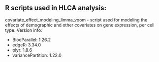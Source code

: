 ## R scripts used in HLCA analysis:
covariate_effect_modeling_limma_voom - script used for modeling the effects of demographic and other covariates on gene expression, per cell type.
Version info: 
- BiocParallel: 1.26.2
- edgeR: 3.34.0
- plyr: 1.8.6
- variancePartition: 1.22.0


